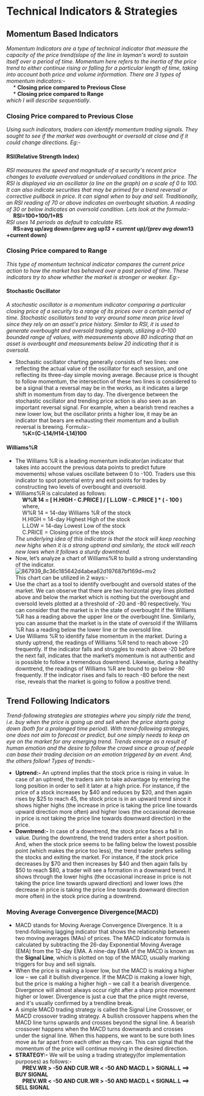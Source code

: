 # **Technical Indicators & Strategies**
## **Momentum Based Indicators**
*Momentum Indicators are a type of technical indicator that measure the capacity of the price trend(slope of the line in layman's word) to sustain itself over a period of time. Momentum here refers to the inertia of the price trend to either continue rising or falling for a particular length of time, taking into account both price and volume information. There are 3 types of momentum indicators:-*<br/>
&emsp; * **Closing price compared to Previous Close**<br/>
&emsp; * **Closing price compared to Range**<br/>
*which I will describe sequentially*.<br/>
### **Closing Price compared to Previous Close**
*Using such indicators, traders can identify momentum trading signals. They sought to see if the market was overbought or oversold at close and if it could change directions. Eg:-* <br/>
#### **RSI(Relative Strength Index)**
*RSI measures the speed and magnitude of a security's recent price changes to evaluate overvalued or undervalued conditions in the price. The RSI is displayed via an oscillator (a line on the graph) on a scale of 0 to 100. It can also indicate securities that may be primed for a trend reversal or corrective pullback in price. It can signal when to buy and sell. Traditionally, an RSI reading of 70 or above indicates an overbought situation. A reading of 30 or below indicates an oversold condition. Lets look at the formula:-*<br/>
&emsp; **RSI=100+100/1+RS**<br/>
*RSI uses 14 periods as default to calculate RS.*<br/>
&emsp; **RS=avg up/avg down=(prev avg up*13 + current up)/(prev avg down*13 +current down)**<br/> 
### **Closing Price compared to Range**
*This type of momentum technical indicator compares the current price action to how the market has behaved over a past period of time. These indicators try to show whether the market is stronger or weaker. Eg:-* <br/>
#### **Stochastic Oscillator**
*A stochastic oscillator is a momentum indicator comparing a particular closing price of a security to a range of its prices over a certain period of time. Stochastic oscillators tend to vary around
some mean price level since they rely on an asset's price history. Similar to RSI, it is used to generate overbought and oversold trading signals, utilizing a 0–100 bounded range of values, with measurements above 80 indicating that an asset is overbought and measurements below 20 indicating that it is oversold.*
* Stochastic oscillator charting generally consists of two lines: one reflecting the actual value of the oscillator for each session, and one reflecting its three-day simple moving average. Because
price is thought to follow momentum, the intersection of these two lines is considered to be a signal that a reversal may be in the works, as it indicates a large shift in momentum from day to
day. The divergence between the stochastic oscillator and trending price action is also seen as an important reversal signal. For example, when a bearish trend reaches a new lower low, but the
oscillator prints a higher low, it may be an indicator that bears are exhausting their momentum and a bullish reversal is brewing. Formula:-<br/>
&emsp; **%K=(C-L14/H14-L14)100** <br/>
#### **Williams%R**
* The Williams %R is a leading momentum indicator(an indicator that takes into account the previous data points to predict future movements) whose values oscillate between 0 to -100. Traders use this indicator to spot potential entry and exit points for trades by constructing two levels of overbought and oversold.
* Williams%R is calculated as follows:<br/>
&emsp; **W%R 14 = [ H.HIGH - C.PRICE ] / [ L.LOW - C.PRICE ] * ( - 100 )** <br/>
&emsp; where,<br/>
&emsp; W%R 14 = 14-day Williams %R of the stock<br/>
&emsp; H.HIGH = 14-day Highest High of the stock<br/>
&emsp; L.LOW = 14-day Lowest Low of the stock<br/>
&emsp; C.PRICE = Closing price of the stock<br/>
*The underlying idea of this indicator is that the stock will keep reaching new highs when it is a strong uptrend and similarly, the stock will reach new lows when it follows a sturdy downtrend.*
*  Now, let’s analyze a chart of Williams%R to build a strong understanding of the indicator.<br/>
![867939_8c36c185642d4abea62d197687bf169d~mv2](https://github.com/adityaaa2511/Technical-Indicators/assets/137895529/a36c3256-4118-4919-8bce-44cec2f3dd89) <br/>
This chart can be utilized in 2 ways:-<br/>
* Use the chart as a tool to identify overbought and oversold states of the market. We can observe that there are two horizontal grey lines plotted above and below the market which is nothing but the overbought and oversold levels plotted at a threshold of -20 and -80 respectively. You can consider that the market is in the state of overbought if the Williams %R has a reading above the upper line or the overbought line. Similarly, you can assume that the market is in the state of oversold if the Williams %R has a reading below the lower line or the oversold line.<br/>
* Use Williams %R to identify false momentum in the market. During a sturdy uptrend, the readings of Williams %R tend to reach above -20 frequently. If the indicator falls and struggles to reach above -20 before the next fall, indicates that the market’s momentum is not authentic and is possible to follow a tremendous downtrend. Likewise, during a healthy downtrend, the readings of Williams %R are bound to go below -80 frequently. If the indicator rises and fails to reach -80 before the next rise, reveals that the market is going to follow a positive trend.
## **Trend Following Indicators**
*Trend-following strategies are strategies where you simply ride the trend, i.e. buy when the price is going up and sell when the price starts going down (both for a prolonged time period). With
trend-following strategies, one does not aim to forecast or predict, but one simply needs to keep an eye on the market for any emerging trend. Trends emerge as a result of human emotion and the desire to follow the crowd since a group of people can base their trading decision on an emotion triggered by an event. And, the others follow! Types of trends:-*
* **Uptrend:-** An uptrend implies that the stock price is rising in value. In case of an uptrend, the traders aim to take advantage by entering the long position in order to sell it later at a high
price. For instance, if the price of a stock increases by $40 and reduces by $20, and then again rises by $25 to reach 45, the stock price is in an upward trend since it shows higher highs (the
increase in price is taking the price line towards upward direction more often) and higher lows (the occasional decrease in price is not taking the price line towards downward direction) in the
price.
* **Downtrend:-** In case of a downtrend, the stock price faces a fall in value. During the downtrend, the trend traders enter a short position. And, when the stock price seems to be
falling below the lowest possible point (which makes the price too less), the trend trader prefers selling the stocks and exiting the market. For instance, if the stock price decreases by $70 and
then increases by $40 and then again falls by $50 to reach $80, a trader will see a formation in a downward trend. It shows through the lower highs (the occasional increase in price is not
taking the price line towards upward direction) and lower lows (the decrease in price is taking the price line towards downward direction more often) in the stock price during a downtrend.
### **Moving Average Convergence Divergence(MACD)**
* MACD stands for Moving Average Convergence Divergence. It is a trend-following lagging indicator that shows the relationship between two moving averages (MAs) of prices. The MACD indicator formula is calculated by subtracting the 26-day Exponential Moving Average (EMA) from the 12-day EMA. A nine-day EMA of the MACD is known as the **Signal Line**, which is plotted on top of the MACD, usually marking triggers for buy and sell signals. 
* When the price is making a lower low, but the MACD is making a higher low – we call it bullish divergence. If the MACD is making a lower high, but the price is making a higher high – we call it a bearish divergence. Divergence will almost always occur right after a sharp price movement higher or lower. Divergence is just a cue that the price might reverse, and it's usually confirmed by a trendline break.
* A simple MACD trading strategy is called the Signal Line Crossover, or MACD crossover trading strategy. A bullish crossover happens when the MACD line turns upwards and crosses beyond the signal line. A bearish crossover happens when the MACD turns downwards and crosses under the signal line. When this happens, we want to be sure both lines move as far apart from each other as they can.
This can signal that the momentum of the price will continue moving in the desired direction.
* **STRATEGY:-** We will be using a trading strategy(for implementation purposes) as follows:-<br/>
&emsp; **PREV.WR > -50 AND CUR.WR < -50 AND MACD.L > SIGNAL.L ==> BUY SIGNAL** <br/>
&emsp; **PREV.WR < -50 AND CUR.WR > -50 AND MACD.L < SIGNAL.L ==> SELL SIGNAL** <br/>

